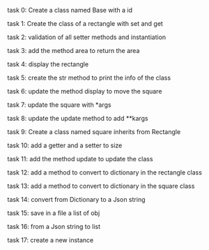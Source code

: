 task 0: Create a class named Base with a id

task 1: Create the class of a rectangle with set and get

task 2: validation of all setter methods and instantiation

task 3: add the method area to return the area

task 4: display the rectangle

task 5: create the str method to print the info of the class

task 6: update the method display to move the square

task 7: update the square with *args

task 8: update the update method to add **kargs

task 9: Create a class named square inherits from Rectangle

task 10: add a getter and a setter to size

task 11: add the method update to update the class

task 12: add a method to convert to dictionary in the rectangle class

task 13: add a method to convert to dictionary in the square class

task 14: convert from Dictionary to a Json string

task 15: save in a file a list of obj

task 16: from a Json string to list

task 17: create a new instance